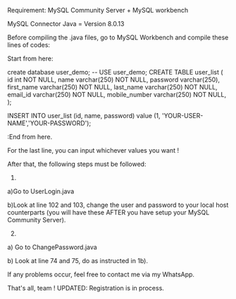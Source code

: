 Requirement: 
MySQL Community Server + MySQL workbench

MySQL Connector Java = Version 8.0.13

Before compiling the .java files, go to MySQL Workbench and compile these lines of codes: 

Start from here:

create database user_demo;
-- USE user_demo;
CREATE TABLE user_list 
( id int NOT NULL,
  name varchar(250) NOT NULL,
  password varchar(250),
  first_name varchar(250) NOT NULL,
  last_name varchar(250) NOT NULL,
  email_id varchar(250) NOT NULL,
  mobile_number varchar(250) NOT NULL, 
);

INSERT INTO user_list (id, name, password)
value (1, 'YOUR-USER-NAME','YOUR-PASSWORD'); 

:End from here.

For the last line, you can input whichever values you want ! 

After that, the following steps must be followed: 

1. 
  a)Go to UserLogin.java
  
  b)Look at line 102 and 103, change the user and password to your local host counterparts (you will have these AFTER you have setup your MySQL Community Server).
  
2. 
  a) Go to ChangePassword.java
  
  b) Look at line 74 and 75, do as instructed in 1b). 
  
If any problems occur, feel free to contact me via my WhatsApp. 

That's all, team !
UPDATED: Registration is in process. 
